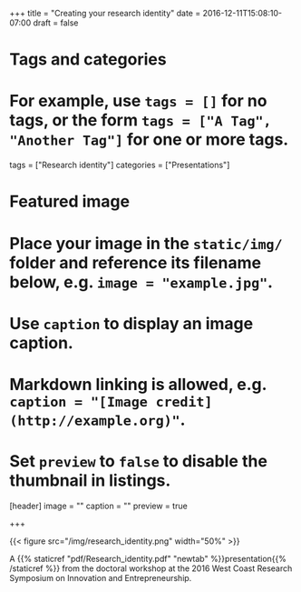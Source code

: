 +++
title = "Creating your research identity"
date = 2016-12-11T15:08:10-07:00
draft = false

# Tags and categories
# For example, use `tags = []` for no tags, or the form `tags = ["A Tag", "Another Tag"]` for one or more tags.
tags = ["Research identity"]
categories = ["Presentations"]

# Featured image
# Place your image in the `static/img/` folder and reference its filename below, e.g. `image = "example.jpg"`.
# Use `caption` to display an image caption.
#   Markdown linking is allowed, e.g. `caption = "[Image credit](http://example.org)"`.
# Set `preview` to `false` to disable the thumbnail in listings.
[header]
image = ""
caption = ""
preview = true

+++

{{< figure src="/img/research_identity.png" width="50%" >}}

A {{% staticref "pdf/Research_identity.pdf" "newtab" %}}presentation{{% /staticref %}}  from the doctoral workshop at the 2016 West Coast Research Symposium on Innovation and Entrepreneurship.
